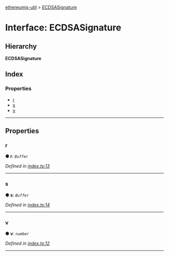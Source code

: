 [ethereumjs-util](../README.md) > [ECDSASignature](../interfaces/ecdsasignature.md)

# Interface: ECDSASignature

## Hierarchy

**ECDSASignature**

## Index

### Properties

- [r](ecdsasignature.md#r)
- [s](ecdsasignature.md#s)
- [v](ecdsasignature.md#v)

---

## Properties

<a id="r"></a>

### r

**● r**: _`Buffer`_

_Defined in [index.ts:13](https://github.com/ethereumjs/ethereumjs-util/blob/dd56e02/src/index.ts#L13)_

---

<a id="s"></a>

### s

**● s**: _`Buffer`_

_Defined in [index.ts:14](https://github.com/ethereumjs/ethereumjs-util/blob/dd56e02/src/index.ts#L14)_

---

<a id="v"></a>

### v

**● v**: _`number`_

_Defined in [index.ts:12](https://github.com/ethereumjs/ethereumjs-util/blob/dd56e02/src/index.ts#L12)_

---
